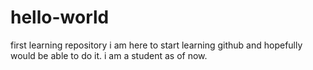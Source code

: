 # hello-world
first learning repository
i am here to start learning github and hopefully would be able to do it.
i am a student as of now.

